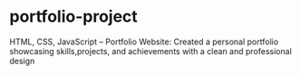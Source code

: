 # portfolio-project
HTML, CSS, JavaScript – Portfolio Website: Created a personal portfolio showcasing skills,projects, and achievements with a clean and professional design
